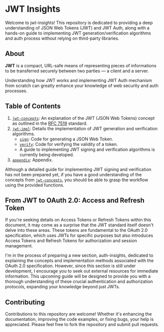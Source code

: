 # JWT Insights
Welcome to jwt-insights! This repository is dedicated to providing a deep understanding of JSON Web Tokens (JWT) and JWT Auth, along with a hands-on guide to implementing JWT generation/verification algorithms and auth process without relying on third-party libraries.

## About
**JWT** is a compact, URL-safe means of representing pieces of informations to be transferred securely between two parties — a client and a server.   

Understanding how JWT works and implementing JWT Auth mechanism from scratch can greatly enhance your knowledge of web security and auth processes.

## Table of Contents
1. [`jwt-concepts`](./jwt-concepts/README.md): An explanation of the JWT (JSON Web Tokens) concept as outlined in the [RFC 7519](https://datatracker.ietf.org/doc/html/rfc7519) standard.
2. [`jwt-impl`](./jwt-impl): Details the implementation of JWT generation and verification algorithms.
   - [`sign`](./jwt-impl/src/jwt/sign.ts): Code for generating a JSON Web Token.
   - [`verify`](./jwt-impl/src/jwt/verify.ts): Code for verifying the validity of a token.
   - A guide to implementing JWT signing and verification algorithms is currently being developed. 
3. [`appendix`](./appendix): Appendix.

Although a detailed guide for implementing JWT signing and verification has not been prepared yet, if you have a good understanding of the concepts from [`jwt-concepts`](./jwt-concepts/README.md), you should be able to grasp the workflow using the provided functions.

## From JWT to OAuth 2.0: Access and Refresh Token 

If you're seeking details on Access Tokens or Refresh Tokens within this document, it may come as a surprise that the JWT standard itself doesn't delve into these areas. These tokens are fundamental to the OAuth 2.0 specification, which uses JWTs for specific purposes but also introduces Access Tokens and Refresh Tokens for authorization and session management.

I'm in the process of preparing a new section, auth-insights, dedicated to explaining the concepts and implementation methods associated with the OAuth 2.0 specification. However, since this section is still under development, I encourage you to seek out external resources for immediate information. This upcoming guide will be designed to provide you with a thorough understanding of these crucial authentication and authorization protocols, expanding your knowledge beyond just JWTs.

## Contributing
Contributions to this repository are welcome! Whether it's enhancing the documentation, improving the code examples, or fixing bugs, your help is appreciated. Please feel free to fork the repository and submit pull requests.
